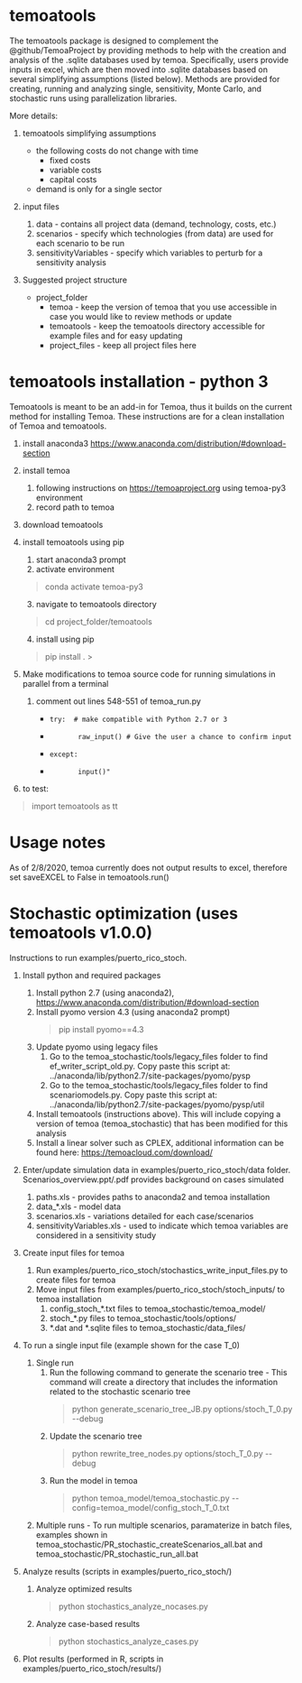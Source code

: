 # temoatools
The temoatools package is designed to complement the @github/TemoaProject by 
providing methods to help with the creation and analysis of the .sqlite databases used by temoa.
Specifically, users provide inputs in excel, which are then moved into .sqlite databases based 
on several simplifying assumptions (listed below). Methods are provided for creating, running and analyzing
single, sensitivity, Monte Carlo, and stochastic runs using parallelization libraries.

More details:
1) temoatools simplifying assumptions
    - the following costs do not change with time
        - fixed costs
        - variable costs
        - capital costs
    - demand is only for a single sector

2) input files
    1) data - contains all project data (demand, technology, costs, etc.)
    2) scenarios - specify which technologies (from data) are used for each scenario to be run
    3) sensitivityVariables - specify which variables to perturb for a sensitivity analysis
  
3) Suggested project structure
    - project_folder
        - temoa - keep the version of temoa that you use accessible in case you would like to review methods or update
        - temoatools - keep the temoatools directory accessible for example files and for easy updating
        - project_files - keep all project files here
          
# temoatools installation - python 3
Temoatools is meant to be an add-in for Temoa, thus it builds on the current method for installing Temoa. 
These instructions are for a clean installation of Temoa and temoatools.

1) install anaconda3 https://www.anaconda.com/distribution/#download-section

2) install temoa
    1) following instructions on https://temoaproject.org using temoa-py3 environment
    2) record path to temoa

3) download temoatools

4) install temoatools using pip
    1) start anaconda3 prompt
    2) activate environment
    > conda activate temoa-py3
    3) navigate to temoatools directory
    > cd project_folder/temoatools
    4) install using pip
    >pip install .
                                                                                                                                                                                                                              >
5) Make modifications to temoa source code for running simulations in parallel from a terminal
    1) comment out lines 548-551 of temoa_run.py
        -     try:  # make compatible with Python 2.7 or 3
	    -            raw_input() # Give the user a chance to confirm input
	    -     except:
        -            input()"

6) to test:

> import temoatools as tt

# Usage notes
As of 2/8/2020, temoa currently does not output results to excel, therefore set saveEXCEL to False in temoatools.run()


# Stochastic optimization (uses temoatools v1.0.0)
Instructions to run examples/puerto_rico_stoch.

1) Install python and required packages
    1) Install python 2.7 (using anaconda2), https://www.anaconda.com/distribution/#download-section
    2) Install pyomo version 4.3 (using anaconda2 prompt)
        >pip install pyomo==4.3
    3) Update pyomo using legacy files
        1) Go to the temoa_stochastic/tools/legacy_files folder to find ef_writer_script_old.py. 
        Copy paste this script at: ../anaconda/lib/python2.7/site-packages/pyomo/pysp
        2) Go to the temoa_stochastic/tools/legacy_files folder to find scenariomodels.py.
        Copy paste this script at: ../anaconda/lib/python2.7/site-packages/pyomo/pysp/util 
    4) Install temoatools (instructions above). This will include copying a version of temoa (temoa_stochastic) that has been modified for this analysis
    5) Install a linear solver such as CPLEX, additional information can be found here: https://temoacloud.com/download/

2) Enter/update simulation data in examples/puerto_rico_stoch/data folder. Scenarios_overview.ppt/.pdf provides background on cases simulated
    1) paths.xls - provides paths to anaconda2 and temoa installation
    2) data_*.xls - model data
    2) scenarios.xls - variations detailed for each case/scenarios
    3) sensitivityVariables.xls - used to indicate which temoa variables are considered in a sensitivity study

3) Create input files for temoa
    1) Run examples/puerto_rico_stoch/stochastics_write_input_files.py to create files for temoa
    2) Move input files from examples/puerto_rico_stoch/stoch_inputs/ to temoa installation
        1) config_stoch_*.txt files to temoa_stochastic/temoa_model/
        2) stoch_*.py files to temoa_stochastic/tools/options/
        3) *.dat and *.sqlite files to temoa_stochastic/data_files/

4) To run a single input file (example shown for the case T_0)
    1) Single run
        1) Run the following command to generate the scenario tree - This command will create a directory that includes the information related to the stochastic scenario tree
            >python generate_scenario_tree_JB.py options/stoch_T_0.py --debug
        2) Update the scenario tree
            > python rewrite_tree_nodes.py options/stoch_T_0.py --debug
        3) Run the model in temoa
            > python temoa_model/temoa_stochastic.py --config=temoa_model/config_stoch_T_0.txt
    2) Multiple runs - To run multiple scenarios, paramaterize in batch files, examples shown in temoa_stochastic/PR_stochastic_createScenarios_all.bat and temoa_stochastic/PR_stochastic_run_all.bat

5) Analyze results (scripts in examples/puerto_rico_stoch/)
    1) Analyze optimized results
        > python stochastics_analyze_nocases.py
    2) Analyze case-based results
        > python stochastics_analyze_cases.py

6) Plot results (performed in R, scripts in examples/puerto_rico_stoch/results/)
                                                                                                                                                                                                                                                                                                                   